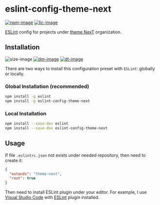 # eslint-config-theme-next

[![npm-image]][npm-url]
[![lic-image]](LICENSE)

[ESLint](https://www.github.com/eslint/eslint) config for projects under [theme NexT](https://github.com/theme-next) organization.

## Installation

![size-image]
[![dm-image]][npm-url]
[![dt-image]][npm-url]

There are two ways to install this configuration preset with `ESLint`: globally or locally.

### Global Installation (recommended)

```bash
npm install -g eslint
npm install -g eslint-config-theme-next
```

### Local Installation

```bash
npm install --save-dev eslint
npm install --save-dev eslint-config-theme-next
```

## Usage

If file `.eslintrc.json` not exists under needed repository, then need to create it:

```json
{
  "extends": "theme-next",
  "root": true
}
```

Then need to install ESLint plugin under your editor. For example, I use [Visual Studio Code](https://github.com/Microsoft/vscode/) with [ESLint](https://marketplace.visualstudio.com/items?itemName=dbaeumer.vscode-eslint) plugin installed.

[npm-image]: https://img.shields.io/npm/v/eslint-config-theme-next.svg?style=flat-square
[lic-image]: https://img.shields.io/npm/l/eslint-config-theme-next?style=flat-square

[size-image]: https://img.shields.io/github/languages/code-size/theme-next/eslint-config-theme-next?style=flat-square
[dm-image]: https://img.shields.io/npm/dm/eslint-config-theme-next?style=flat-square
[dt-image]: https://img.shields.io/npm/dt/eslint-config-theme-next?style=flat-square

[npm-url]: https://www.npmjs.com/package/eslint-config-theme-next

